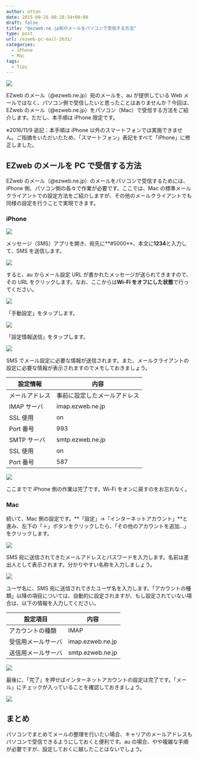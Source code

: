 ```yaml
---
author: ottan
date: 2015-09-26 00:28:34+00:00
draft: false
title: "@ezweb.ne.jp宛のメールをパソコンで受信する方法"
type: post
url: /ezweb-pc-mail-2631/
categories:
  - iPhone
  - Mac
tags:
  - Tips
---
```


![](/images/2015/09/150925-5605def52d814.png)

EZweb のメール（@ezweb.ne.jp）宛のメールを、au が提供している Web メールではなく、パソコン側で受信したいと思ったことはありませんか？今回は、EZweb のメール（@ezweb.ne.jp）をパソコン（Mac）で受信する方法をご紹介します。ただし、本手順は iPhone 限定です。

※2016/11/9 追記：本手順は iPhone 以外のスマートフォンでは実施できません。ご指摘をいただいたため、「スマートフォン」表記をすべて「iPhone」に修正しました。

## EZweb のメールを PC で受信する方法

EZweb のメール（@ezweb.ne.jp）のメールをパソコンで受信するためには、iPhone 側、パソコン側の各々で作業が必要です。ここでは、Mac の標準メールクライアントでの設定方法をご紹介しますが、その他のメールクライアントでも同様の設定を行うことで実現できます。

### iPhone

![](/images/2015/09/150925-5605def7f18ee.png)

メッセージ（SMS）アプリを開き、宛先に**#5000**、本文に**1234**と入力して、SMS を送信します。

![](/images/2015/09/150925-5605def961c36.png)

すると、au からメール設定 URL が書かれたメッセージが送られてきますので、その URL をクリックします。なお、ここからは**Wi-Fi をオフにした状態**で行ってください。

![](/images/2015/09/150925-5605defac272c.png)

「手動設定」をタップします。

![](/images/2015/09/150925-5605defc7127d.png)

「設定情報送信」をタップします。

![](/images/2015/09/150925-5605defdb833c.png)

SMS でメール設定に必要な情報が送信されます。また、メールクライアントの設定に必要な情報が表示されますのでメモしておきましょう。

| 設定情報       | 内容                         |
| -------------- | ---------------------------- |
| メールアドレス | 事前に設定したメールアドレス |
| IMAP サーバ    | imap.ezweb.ne.jp             |
| SSL 使用       | on                           |
| Port 番号      | 993                          |
| SMTP サーバ    | smtp.ezweb.ne.jp             |
| SSL 使用       | on                           |
| Port 番号      | 587                          |

![](/images/2015/09/150926-5605e3ccd75d6.png)

ここまでで iPhone 側の作業は完了です。Wi-Fi をオンに戻すのをお忘れなく。

### Mac

続いて、Mac 側の設定です。**「設定」→「インターネットアカウント」**と進み、左下の「＋」ボタンをクリックしたら、「その他のアカウントを追加...」をクリックします。

![](/images/2015/09/150925-5605deff4c0e1.png)

SMS 宛に送信されてきたメールアドレスとパスワードを入力します。名前は差出人として表示されます。分かりやすい名称を入力しましょう。

![](/images/2015/09/150925-5605df0267689.png)

ユーザ名に、SMS 宛に送信されてきたユーザ名を入力します。「アカウントの種類」以降の項目については、自動的に設定されますが、もし設定されていない場合は、以下の情報を入力してください。

| 設定項目           | 内容             |
| ------------------ | ---------------- |
| アカウントの種類   | IMAP             |
| 受信用メールサーバ | imap.ezweb.ne.jp |
| 送信用メールサーバ | smtp.ezweb.ne.jp |

![](/images/2015/09/150925-5605df054e450.png)

最後に、「完了」を押せばインターネットアカウントの設定は完了です。「メール」にチェックが入っていることを確認しておきましょう。

![](/images/2015/09/150925-5605df06f0237.png)

## まとめ

パソコンでまとめてメールの整理を行いたい場合、キャリアのメールアドレスもパソコンで受信できるようにしておくと便利です。au の場合、やや複雑な手順が必要ですが、設定しておくに越したことはないでしょう。
